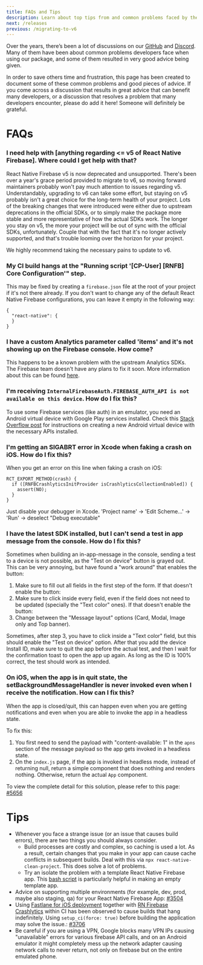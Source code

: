 ```yaml
---
title: FAQs and Tips
description: Learn about top tips from and common problems faced by the React Native Firebase community.
next: /releases
previous: /migrating-to-v6
---
```


Over the years, there’s been a lot of discussions on our [GitHub](https://github.com/invertase/react-native-firebase) and [Discord](https://invertase.link/discord). Many of them have been about common problems developers face when using our package, and some of them resulted in very good advice being given.

In order to save others time and frustration, this page has been created to document some of these common problems and good pieces of advice.
If you come across a discussion that results in great advice that can benefit many developers, or a discussion that resolves a problem that many developers encounter, please do add it here! Someone will definitely be grateful.

# FAQs

### I need help with [anything regarding <= v5 of React Native Firebase]. Where could I get help with that?

React Native Firebase v5 is now deprecated and unsupported. There's been over a year's grace period provided to migrate to v6, so moving forward maintainers probably won't pay much attention to issues regarding v5. Understandably, upgrading to v6 can take some effort, but staying on v5 probably isn't a great choice for the long-term health of your project.
Lots of the breaking changes that were introduced were either due to upstream deprecations in the official SDKs, or to simply make the package more stable and more representative of how the actual SDKs work.
The longer you stay on v5, the more your project will be out of sync with the official SDKs, unfortunately. Couple that with the fact that it's no longer actively supported, and that's trouble looming over the horizon for your project.

We highly recommend taking the necessary pains to update to v6.

### My CI build hangs at the "Running script '[CP-User] [RNFB] Core Configuration'" step.

This may be fixed by creating a `firebase.json` file at the root of your project if it's not there already. If you don't want to change any of the default React Native Firebase configurations, you can leave it empty in the following way:

```
{
  "react-native": {
  }
}
```

### I have a custom Analytics parameter called 'items' and it's not showing up on the Firebase console. How come?

This happens to be a known problem with the upstream Analytics SDKs. The Firebase team doesn't have any plans to fix it soon. More information about this can be found [here](https://github.com/invertase/react-native-firebase/issues/4018#issuecomment-682174087).

### I'm receiving `InternalFirebaseAuth.FIREBASE_AUTH_API is not available on this device`. How do I fix this?

To use some Firebase services (like auth) in an emulator, you need an Android virtual device with Google Play services installed. Check this [Stack Overflow post](https://stackoverflow.com/a/46246782/2275865) for instructions on creating a new Android virtual device with the necessary APIs installed.

### I'm getting an SIGABRT error in Xcode when faking a crash on iOS. How do I fix this?

When you get an error on this line when faking a crash on iOS:

```
RCT_EXPORT_METHOD(crash) {
  if ([RNFBCrashlyticsInitProvider isCrashlyticsCollectionEnabled]) {
    assert(NO);
  }
}
```

Just disable your debugger in Xcode. 'Project name' -> 'Edit Scheme...' -> 'Run' -> deselect "Debug executable"

### I have the latest SDK installed, but I can't send a test in app message from the console. How do I fix this?

Sometimes when building an in-app-message in the console, sending a test to a device is not possible, as the "Test on device" button is grayed out. This can be very annoying, but have found a "work around" that enables the button:

1. Make sure to fill out all fields in the first step of the form. If that doesn't enable the button:
1. Make sure to click inside every field, even if the field does not need to be updated (specially the "Text color" ones). If that doesn't enable the button:
1. Change between the "Message layout" options (Card, Modal, Image only and Top banner).

Sometimes, after step 3, you have to click inside a "Text color" field, but this should enable the "Test on device" option. After that you add the device Install ID, make sure to quit the app before the actual test, and then I wait for the confirmation toast to open the app up again. As long as the ID is 100% correct, the test should work as intended.

### On iOS, when the app is in quit state, the setBackgroundMessageHandler is never invoked even when I receive the notification. How can I fix this?

When the app is closed/quit, this can happen even when you are getting notifications and even when you are able to invoke the app in a headless state.

To fix this:

1. You first need to send the payload with "content-available: 1" in the `apns` section of the message payload so the app gets invoked in a headless state.
2. On the `index.js` page, if the app is invoked in headless mode, instead of returning null, return a simple component that does nothing and renders nothing. Otherwise, return the actual `App` component.

To view the complete detail for this solution, please refer to this page: [#5656](https://github.com/invertase/react-native-firebase/issues/5656)

# Tips

- Whenever you face a strange issue (or an issue that causes build errors), there are two things you should always consider.
  - Build processes are costly and complex, so caching is used a lot. As a result, certain changes that you make in your app can cause cache conflicts in subsequent builds. Deal with this via `npx react-native-clean-project`. This does solve a lot of problems.
  - Try an isolate the problem with a template React Native Firebase app. This [bash script](https://github.com/mikehardy/rnfbdemo/blob/master/make-demo.sh) is particularly helpful in making an empty template app.
- Advice on supporting multiple environments (for example, dev, prod, maybe also staging, qa) for your React Native Firebase App: [#3504](https://github.com/invertase/react-native-firebase/issues/3504)
- Using [Fastlane for iOS deployment](https://docs.fastlane.tools/getting-started/ios) together with [RN Firebase Crashlytics](https://rnfirebase.io/crashlytics/usage) within CI has been observed to cause builds that hang indefinitely. Using `setup_ci(force: true)` before building the application may solve the issue.: [#3706](https://github.com/invertase/react-native-firebase/issues/3706)
- Be careful if you are using a VPN, Google blocks many VPN IPs causing "unavailable" errors for various firebase API calls, and on an Android emulator it might completely mess up the network adapter causing network calls to never return, not only on firebase but on the entire emulated phone.
